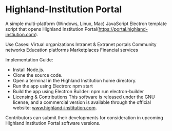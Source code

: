 # Highland-Institution Portal
A simple multi-platform (Windows, Linux, Mac) JavaScript Electron template script that opens Highland Institution Portal(https://portal.highland-instiution.com).

Use Cases:
Virtual organizations
Intranet & Extranet portals
Community networks
Education platforms
Marketplaces
Financial services

Implementation Guide:
- Install Node.js.
- Clone the source code.
- Open a terminal in the Highland Institution home directory.
- Run the app using Electron: npm start
- Build the app using Electron Builder:  npm run electron-builder
- Licensing & Contributions
This software is released under the GNU license, and a commercial version is available through the official website: www.highland-institution.com.

Contributors can submit their developments for consideration in upcoming Highland Institution Portal software versions.
